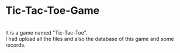 # Tic-Tac-Toe-Game
<br>
It is a game named "Tic-Tac-Toe".
<br>
I had upload all the files and also the database of this game and some records.
